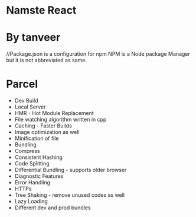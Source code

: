 # Namste React
# By tanveer


//Package.json is a configuration for npm
NPM is a Node package Manager but it is not abbreviated as same.


# Parcel
 - Dev Build
 - Local Server
 - HMR - Hot Module Replacement
 - File watching algorithm written in cpp
 - Caching - Faster Builds 
 - Image optimization as well
 - Minification of file 
 - Bundling
 - Compress
 - Consistent Hashing
 - Code Splitting
 - Differential Bundling - supports older browser
 - Diagnostic Features
 - Error Handling
 - HTTPs
 - Tree Shaking - remove unused codes as well
 - Lazy Loading
 - Different dev and prod bundles
 



